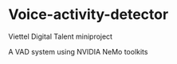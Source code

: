 # Voice-activity-detector
Viettel Digital Talent miniproject 


A VAD system using NVIDIA NeMo toolkits
